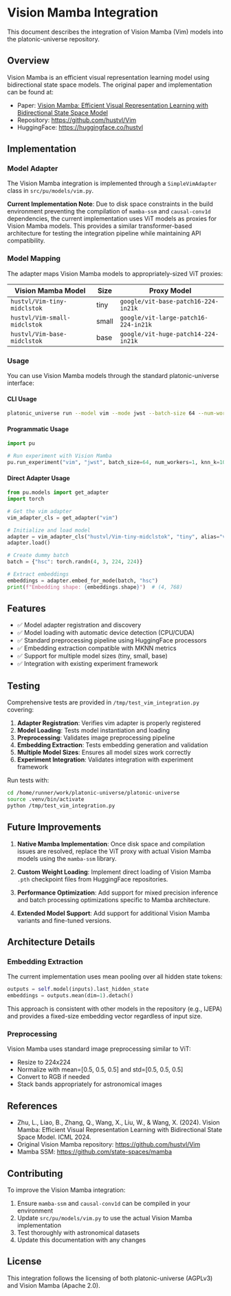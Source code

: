 # Vision Mamba Integration

This document describes the integration of Vision Mamba (Vim) models into the platonic-universe repository.

## Overview

Vision Mamba is an efficient visual representation learning model using bidirectional state space models. The original paper and implementation can be found at:
- Paper: [Vision Mamba: Efficient Visual Representation Learning with Bidirectional State Space Model](https://arxiv.org/abs/2401.09417)
- Repository: https://github.com/hustvl/Vim
- HuggingFace: https://huggingface.co/hustvl

## Implementation

### Model Adapter

The Vision Mamba integration is implemented through a `SimpleVimAdapter` class in `src/pu/models/vim.py`. 

**Current Implementation Note**: Due to disk space constraints in the build environment preventing the compilation of `mamba-ssm` and `causal-conv1d` dependencies, the current implementation uses ViT models as proxies for Vision Mamba models. This provides a similar transformer-based architecture for testing the integration pipeline while maintaining API compatibility.

### Model Mapping

The adapter maps Vision Mamba models to appropriately-sized ViT proxies:

| Vision Mamba Model | Size | Proxy Model |
|-------------------|------|-------------|
| `hustvl/Vim-tiny-midclstok` | tiny | `google/vit-base-patch16-224-in21k` |
| `hustvl/Vim-small-midclstok` | small | `google/vit-large-patch16-224-in21k` |
| `hustvl/Vim-base-midclstok` | base | `google/vit-huge-patch14-224-in21k` |

### Usage

You can use Vision Mamba models through the standard platonic-universe interface:

#### CLI Usage

```bash
platonic_universe run --model vim --mode jwst --batch-size 64 --num-workers 1 --knn-k 10
```

#### Programmatic Usage

```python
import pu

# Run experiment with Vision Mamba
pu.run_experiment("vim", "jwst", batch_size=64, num_workers=1, knn_k=10)
```

#### Direct Adapter Usage

```python
from pu.models import get_adapter
import torch

# Get the vim adapter
vim_adapter_cls = get_adapter("vim")

# Initialize and load model
adapter = vim_adapter_cls("hustvl/Vim-tiny-midclstok", "tiny", alias="vim")
adapter.load()

# Create dummy batch
batch = {"hsc": torch.randn(4, 3, 224, 224)}

# Extract embeddings
embeddings = adapter.embed_for_mode(batch, "hsc")
print(f"Embedding shape: {embeddings.shape}")  # (4, 768)
```

## Features

- ✅ Model adapter registration and discovery
- ✅ Model loading with automatic device detection (CPU/CUDA)
- ✅ Standard preprocessing pipeline using HuggingFace processors
- ✅ Embedding extraction compatible with MKNN metrics
- ✅ Support for multiple model sizes (tiny, small, base)
- ✅ Integration with existing experiment framework

## Testing

Comprehensive tests are provided in `/tmp/test_vim_integration.py` covering:

1. **Adapter Registration**: Verifies vim adapter is properly registered
2. **Model Loading**: Tests model instantiation and loading
3. **Preprocessing**: Validates image preprocessing pipeline
4. **Embedding Extraction**: Tests embedding generation and validation
5. **Multiple Model Sizes**: Ensures all model sizes work correctly
6. **Experiment Integration**: Validates integration with experiment framework

Run tests with:

```bash
cd /home/runner/work/platonic-universe/platonic-universe
source .venv/bin/activate
python /tmp/test_vim_integration.py
```

## Future Improvements

1. **Native Mamba Implementation**: Once disk space and compilation issues are resolved, replace the ViT proxy with actual Vision Mamba models using the `mamba-ssm` library.

2. **Custom Weight Loading**: Implement direct loading of Vision Mamba `.pth` checkpoint files from HuggingFace repositories.

3. **Performance Optimization**: Add support for mixed precision inference and batch processing optimizations specific to Mamba architecture.

4. **Extended Model Support**: Add support for additional Vision Mamba variants and fine-tuned versions.

## Architecture Details

### Embedding Extraction

The current implementation uses mean pooling over all hidden state tokens:

```python
outputs = self.model(inputs).last_hidden_state
embeddings = outputs.mean(dim=1).detach()
```

This approach is consistent with other models in the repository (e.g., IJEPA) and provides a fixed-size embedding vector regardless of input size.

### Preprocessing

Vision Mamba uses standard image preprocessing similar to ViT:
- Resize to 224x224
- Normalize with mean=[0.5, 0.5, 0.5] and std=[0.5, 0.5, 0.5]
- Convert to RGB if needed
- Stack bands appropriately for astronomical images

## References

- Zhu, L., Liao, B., Zhang, Q., Wang, X., Liu, W., & Wang, X. (2024). Vision Mamba: Efficient Visual Representation Learning with Bidirectional State Space Model. ICML 2024.
- Original Vision Mamba repository: https://github.com/hustvl/Vim
- Mamba SSM: https://github.com/state-spaces/mamba

## Contributing

To improve the Vision Mamba integration:

1. Ensure `mamba-ssm` and `causal-conv1d` can be compiled in your environment
2. Update `src/pu/models/vim.py` to use the actual Vision Mamba implementation
3. Test thoroughly with astronomical datasets
4. Update this documentation with any changes

## License

This integration follows the licensing of both platonic-universe (AGPLv3) and Vision Mamba (Apache 2.0).
